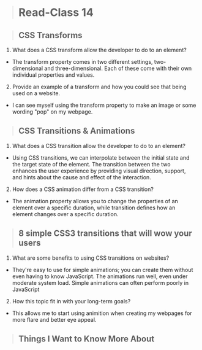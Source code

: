 ># Read-Class 14

>## CSS Transforms

1. What does a CSS transform allow the developer to do to an element?

* The transform property comes in two different settings, two-dimensional and three-dimensional. Each of these come with their own individual properties and values.

2. Provide an example of a transform and how you could see that being used on a website.

* I can see myself using the transform property to make an image or some wording "pop" on my webpage.  

>## CSS Transitions & Animations

1. What does a CSS transition allow the developer to do to an element?

* Using CSS transitions, we can interpolate between the initial state and the target state of the element. The transition between the two enhances the user experience by providing visual direction, support, and hints about the cause and effect of the interaction.

2. How does a CSS animation differ from a CSS transition?

* The animation property allows you to change the properties of an element over a specific duration, while transition defines how an element changes over a specific duration.

>## 8 simple CSS3 transitions that will wow your users

1. What are some benefits to using CSS transitions on websites?

* They're easy to use for simple animations; you can create them without even having to know JavaScript. The animations run well, even under moderate system load. Simple animations can often perform poorly in JavaScript

2. How this topic fit in with your long-term goals?

* This allows me to start using animition when creating my webpages for more flare and better eye appeal.

>## Things I Want to Know More About
